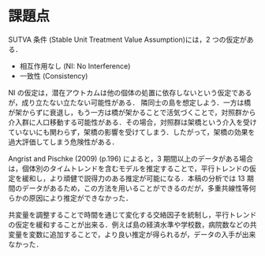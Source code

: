 # 課題点

SUTVA 条件 (Stable Unit Treatment Value Assumption)には，2 つの仮定がある．

- 相互作用なし (NI: No Interference)
- 一致性 (Consistency)

NI の仮定は，潜在アウトカムは他の個体の処置に依存しないという仮定であるが，成り立たない立たない可能性がある．
隣同士の島を想定しよう．一方は橋が架からずに衰退し，もう一方は橋が架かることで活気づくことで，対照群から介入群に人口移動する可能性がある．その場合，対照群は架橋という介入を受けていないにも関わらず，架橋の影響を受けてしまう．したがって，架橋の効果を過大評価してしまう危険性がある．

Angrist and Pischke (2009) (p.196) によると，$3$ 期間以上のデータがある場合は，個体別のタイムトレンドを含むモデルを推定することで，平行トレンドの仮定を緩和し，より頑健で説得力のある推定が可能になる．本稿の分析では $13$ 期間のデータがあるため，この方法を用いることができるのだが，多重共線性等何らかの原因により推定ができなかった．

共変量を調整することで時間を通じて変化する交絡因子を統制し，平行トレンドの仮定を緩和することが出来る．例えば島の経済水準や学校数，病院数などの共変量を変数に追加することで，より良い推定が得られるが，データの入手が出来なかった．

